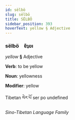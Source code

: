 ```yaml
---
id: sëlbö
slug: sëlbö
title: SËLBÖ
sidebar_position: 393
hoverText: yellow § Adjective
---
```


### sëlbö&emsp;<span kind="abugida">ɐ͊ʇʋı</span>

*yellow* **§** Adjective

**Verb**: to be yellow

**Noun**: yellowness

**Modifier**: yellow

Tibetan སེར་པོ ser po undefined

*Sino-Tibetan Language Family*